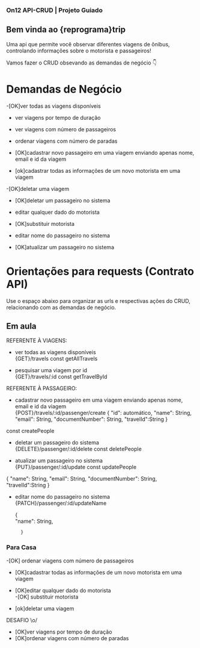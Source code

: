 ### On12 API-CRUD | Projeto Guiado

## Bem vinda ao {reprograma}trip
Uma api que permite você observar diferentes viagens de ônibus, controlando informações sobre o motorista e passageiros!<br />

Vamos fazer o CRUD obsevando as demandas de negócio :point_down:

# Demandas de Negócio

-[OK]ver todas as viagens disponíveis<br />
- ver viagens por tempo de duração<br />
- ver viagens com número de passageiros<br />
- ordenar viagens com número de paradas<br />

- [OK]cadastrar novo passageiro em uma viagem enviando apenas nome, email e id da viagem<br />
- [ok]cadastrar todas as informações de um novo motorista em uma viagem<br />

-[OK]deletar uma viagem<br />
- [OK]deletar um passageiro no sistema<br />

- editar qualquer dado do motorista<br />
- [OK]substituir motorista<br />
- editar nome do passageiro no sistema<br />
- [OK]atualizar um passageiro no sistema<br />

# Orientações para requests (Contrato API)
Use o espaço abaixo para organizar as urls e respectivas ações do CRUD, relacionando com as demandas de negócio.<br />

## Em aula
REFERENTE À VIAGENS:
- ver todas as viagens disponíveis<br />
{GET}/travels
const getAllTravels

- pesquisar uma viagem por id<br />
{GET}/travels/:id
const getTravelById

REFERENTE À PASSAGEIRO:
- cadastrar novo passageiro em uma viagem enviando apenas nome, email e id da viagem<br />
{POST}/travels/:id/passenger/create
      {
             "id": automático,
            "name": String,
            "email": String,
            "documentNumber": String,
            "travelId":String
        }

const createPeople

- deletar um passageiro do sistema<br />
{DELETE}/passenger/:id/delete
const deletePeople

- atualizar um passageiro no sistema<br />
{PUT}/passenger/:id/update
const updatePeople

{
                "name": String,
                "email": String,
                "documentNumber": String,
                "travelId":String
            }

- editar nome do passageiro no sistema<br />
 {PATCH}/passenger/:id/updateName

  {         
            "name": String,
           
        }

### Para Casa
-[OK] ordenar viagens com número de passageiros<br />
- [OK]cadastrar todas as informações de um novo motorista em uma viagem<br />

- [OK]editar qualquer dado do motorista<br />
-[OK] substituir motorista<br />

- [ok]deletar uma viagem<br />

DESAFIO \o/<br />
- [OK]ver viagens por tempo de duração<br />
- [OK]ordenar viagens com número de paradas<br />

